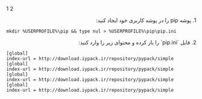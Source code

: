 1
2
<div dir="rtl">
1. پوشه pip را در پوشه کاربری خود ایجاد کنید:

</div>

```shell
mkdir %USERPROFILE%\pip && type nul > %USERPROFILE%\pip\pip.ini
```
<div dir="rtl">
2. فایل `pip.ini` را باز کرده و محتوای زیر را وارد کنید:

</div>

   ```plaintext
   [global]
   index-url = http://download.iypack.ir/repository/pypack/simple
   [global]
   index-url = http://download.iypack.ir/repository/pypack/simple
   [global]
   index-url = http://download.iypack.ir/repository/pypack/simple
   [global]
   index-url = http://download.iypack.ir/repository/pypack/simple
   ```

